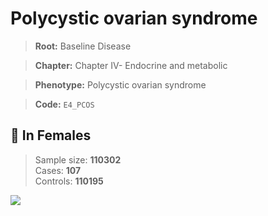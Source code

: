 # Polycystic ovarian syndrome

> **Root:** Baseline Disease  

> **Chapter:** Chapter IV- Endocrine and metabolic  

> **Phenotype:** Polycystic ovarian syndrome  

> **Code:** `E4_PCOS`

## 👩 In Females  
> Sample size: **110302**  
> Cases: **107**  
> Controls: **110195**
<img src="/Disease/Figures/ALL/Incidence/E4_PCOS.png"/>
<CsvTable src="/Disease/Data/ALL/Incidence/COX_E4_PCOS.csv" label="🔍 View full results" />

